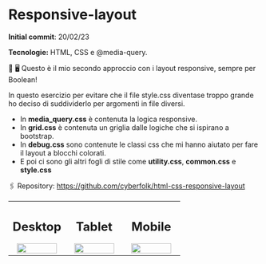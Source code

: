 # Responsive-layout

**Initial commit**: 20/02/23

**Tecnologie:** HTML, CSS e @media-query.

📱 🖥️ Questo è il mio secondo approccio con i layout responsive, sempre per Boolean!

In questo esercizio per evitare che il file style.css diventase troppo grande ho deciso di suddividerlo per argomenti in file diversi.

-   In **media_query.css** è contenuta la logica responsive.
-   In **grid.css** è contenuta un griglia dalle logiche che si ispirano a bootstrap.
-   In **debug.css** sono contenute le classi css che mi hanno aiutato per fare il layout a blocchi colorati.
-   E poi ci sono gli altri fogli di stile come **utility.css**, **common.css** e **style.css**

🖇️ Repository:
https://github.com/cyberfolk/html-css-responsive-layout

<table cellpadding="0">
  <tr style="padding: 0">
    <td valign="top" align="center" width="33%">
        <h2 >Desktop</h2>
        <img src="./screencapture/desktop.png" width="90%"/>
    </td>
    <td valign="top" align="center" width="33%">
        <h2>Tablet</h2>
        <img src="./screencapture/tablet.png" width="90%"/>
    </td>
    <td valign="top" align="center" width="33%">
        <h2>Mobile</h2>
        <img src="./screencapture/mobile.png" width="90%"/>
    </td>
  </tr>
</table>
